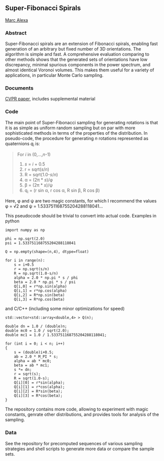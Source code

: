 ## Super-Fibonacci Spirals

[Marc Alexa](https://www.cg.tu-berlin.de/team/prof-dr-marc-alexa/)

### Abstract

Super-Fibonacci spirals are an extension of Fibonacci spirals, enabling fast generation of an arbitrary but fixed number of 3D orientations. The algorithm is simple and fast. A comprehensive evaluation comparing to other methods shows that the generated sets of orientations have low discrepancy, minimal spurious components in the power spectrum, and almost identical Voronoi volumes. This makes them useful for a variety of applications, in particular Monte Carlo sampling. 

### Documents

[CVPR paper](https://github.com/marcalexa/superfibonacci/files/8650030/superfib_cvpr.pdf), includes supplemental material

### Code

The main point of Super-Fibonacci sampling for generating rotations is that it is as simple as uniform random sampling but on par with more sophisticated methods in terms of the properties of the distribution. In pseudo-code, the procedure for generating *n* rotations represented as quaternions *q<sub>i</sub>* is:

> For *i* in (0,...,*n*-1)
> 1. *s* = *i* + 0.5
> 2. r = sqrt(*s*/*n*)
> 3. R = sqrt(1.0-*s*/*n*)
> 4. &alpha; = (2&pi; * *s*)/&phi;
> 5. &beta; = (2&pi; * *s*)/&psi;
> 6. q<sub>i</sub> = (r sin α, r cos α, R sin β, R cos β)

Here, &phi; and &psi; are two magic constants, for which I recommend the values &phi; = &radic;2 and &psi; = 1.533751168755204288118041...

This pseudocode should be trivial to convert into actual code. Examples in python

```
import numpy as np

phi = np.sqrt(2.0)
psi = 1.533751168755204288118041

Q = np.empty(shape=(n,4), dtype=float)

for i in range(n):
    s = i+0.5
    r = np.sqrt(s/n)
    R = np.sqrt(1.0-s/n)
    alpha = 2.0 * np.pi * s / phi
    beta = 2.0 * np.pi * s / psi
    Q[i,0] = r*np.sin(alpha)
    Q[i,1] = r*np.cos(alpha)
    Q[i,2] = R*np.sin(beta)
    Q[i,3] = R*np.cos(beta)
```

and C/C++ (including some minor optimizations for speed)

```
std::vector<std::array<double,4> > Q(n);

double dn = 1.0 / (double)n;
double mc0 = 1.0 / sqrt(2.0);
double mc1 = 1.0 / 1.533751168755204288118041;

for (int i = 0; i < n; i++)
{
    s = (double)i+0.5;
    ab = 2.0 * M_PI * s;
    alpha = ab * mc0;
    beta = ab * mc1;
    s *= dn;
    r = sqrt(s);
    R = sqrt(1.0-s);
    Q[i][0] = r*sin(alpha);
    Q[i][1] = r*cos(alpha);
    Q[i][2] = R*sin(beta);
    Q[i][3] = R*cos(beta);
}
```

The repository contains more code, allowing to experiment with magic constants, genrate other distributions, and provides tools for analysis of the sampling. 


### Data

See the repository for precomputed sequences of various sampling strategies and shell scripts to generate more data or compare the sample sets. 

